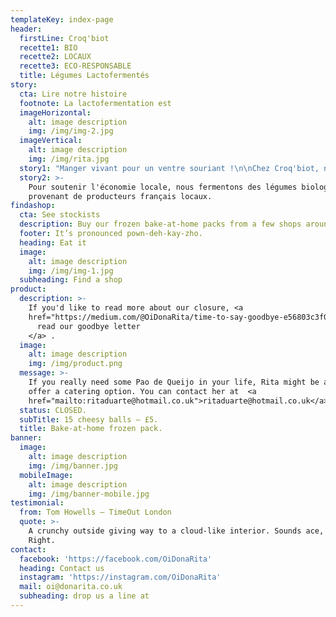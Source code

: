 ```yaml
---
templateKey: index-page
header:
  firstLine: Croq'biot
  recette1: BIO
  recette2: LOCAUX
  recette3: ECO-RESPONSABLE
  title: Légumes Lactofermentés
story:
  cta: Lire notre histoire
  footnote: La lactofermentation est
  imageHorizontal:
    alt: image description
    img: /img/img-2.jpg
  imageVertical:
    alt: image description
    img: /img/rita.jpg
  story1: "Manger vivant pour un ventre souriant !\n\nChez Croq'biot, nous nous engageons à produire des aliments vivants pour bien vivre. \r\n\nVéritable source de probiotiques naturelles, nos légumes lactofermentés<sup className=\"-yellow\">&#9679;</sup> participeront au bonheur de votre ventre."
  story2: >-
    Pour soutenir l'économie locale, nous fermentons des légumes biologiques
    provenant de producteurs français locaux.
findashop:
  cta: See stockists
  description: Buy our frozen bake-at-home packs from a few shops around London.
  footer: It’s pronounced pown-deh-kay-zho.
  heading: Eat it
  image:
    alt: image description
    img: /img/img-1.jpg
  subheading: Find a shop
product:
  description: >-
    If you'd like to read more about our closure, <a
    href="https://medium.com/@OiDonaRita/time-to-say-goodbye-e56803c3f084">
      read our goodbye letter
    </a> .
  image:
    alt: image description
    img: /img/product.png
  message: >-
    If you really need some Pao de Queijo in your life, Rita might be able to
    offer a catering option. You can contact her at  <a
    href="mailto:ritaduarte@hotmail.co.uk">ritaduarte@hotmail.co.uk</a>.
  status: CLOSED.
  subTitle: 15 cheesy balls – £5.
  title: Bake-at-home frozen pack.
banner:
  image:
    alt: image description
    img: /img/banner.jpg
  mobileImage:
    alt: image description
    img: /img/banner-mobile.jpg
testimonial:
  from: Tom Howells – TimeOut London
  quote: >-
    A crunchy outside giving way to a cloud-like interior. Sounds ace, right?
    Right.
contact:
  facebook: 'https://facebook.com/OiDonaRita'
  heading: Contact us
  instagram: 'https://instagram.com/OiDonaRita'
  mail: oi@donarita.co.uk
  subheading: drop us a line at
---
```


